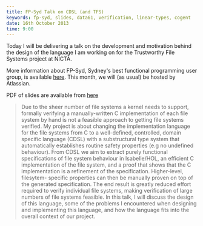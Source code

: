 ```yaml
---
title: FP-Syd Talk on CDSL (and TFS)
keywords: fp-syd, slides, data61, verification, linear-types, cogent
date: 16th October 2013
time: 9:00
---
```


Today I will be delivering a talk on the development and motivation behind the design of the
language I am working on for the Trustworthy File Systems project at NICTA.

More information about FP-Syd, Sydney's best functional programming user group, is available
[here](http://fp-syd.ouroborus.net/). This month, we will (as usual) be hosted by Atlassian.

PDF of slides are available from [here](/images/fp-syd-2013-10-16.pdf)

> Due to the sheer number of file systems a kernel needs to support, formally 
> verifying a manually-written C implementation of each file system by hand is 
> not a feasible approach to getting file systems verified. My project is about 
> changing the implementation language for the file systems from C to a 
> well-defined, controlled, domain specific language (CDSL) with a substructural 
> type system that automatically establishes routine safety properties (e.g no 
> undefined behaviour). From CDSL we aim to extract purely functional 
> specifications of file system behaviour in Isabelle/HOL, an efficient C 
> implementation of the file system, and a proof that shows that the C 
> implementation is a refinement of the specification. Higher-level, filesytem- 
> specific properties can then be manually proven on top of the generated 
> specification. The end result is greatly reduced effort required to verify 
> individual file systems, making verification of large numbers of file systems 
> feasible. In this talk, I will discuss the design of this language, some of 
> the problems I encountered when designing and implementing this language, and 
> how the language fits into the overall context of our project. 
